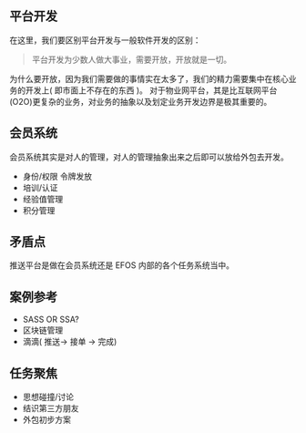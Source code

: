 ## 平台开发

在这里，我们要区别平台开发与一般软件开发的区别：
> 平台开发为少数人做大事业，需要开放，开放就是一切。  

为什么要开放，因为我们需要做的事情实在太多了，我们的精力需要集中在核心业务的开发上( 即市面上不存在的东西 )。
对于物业网平台，其是比互联网平台(O2O)更复杂的业务，对业务的抽象以及划定业务开发边界是极其重要的。

## 会员系统
会员系统其实是对人的管理，对人的管理抽象出来之后即可以放给外包去开发。
* 身份/权限 令牌发放
* 培训/认证
* 经验值管理
* 积分管理                                                                                                                                                 

## 矛盾点
推送平台是做在会员系统还是 EFOS 内部的各个任务系统当中。

## 案例参考
* SASS OR SSA?
* 区块链管理
* 滴滴( 推送-> 接单 -> 完成)


## 任务聚焦
* 思想碰撞/讨论
* 结识第三方朋友
* 外包初步方案